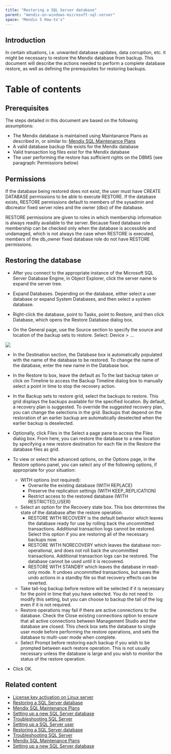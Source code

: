 ```yaml
---
title: "Restoring a SQL Server database"
parent: "mendix-on-windows-microsoft-sql-server"
space: "Mendix 5 How-to's"
---
```



## Introduction

In certain situations, i.e. unwanted database updates, data corruption, etc. it might be necessary to restore the Mendix database from backup. This document will describe the actions needed to perform a complete database restore, as well as defining the prerequisites for restoring backups.

# Table of contents

## Prerequisites

The steps detailed in this document are based on the following assumptions:

*   The Mendix database is maintained using Maintanance Plans as described in, or similar to: [Mendix SQL Maintenance Plans](mendix-sql-maintenance-plans)
*   A valid database backup file exists for the Mendix database
*   Valid transaction log files exist for the Mendix database
*   The user performing the restore has sufficient rights on the DBMS (see paragraph: Permissions below)

## Permissions

If the database being restored does not exist, the user must have CREATE DATABASE permissions to be able to execute RESTORE. If the database exists, RESTORE permissions default to members of the sysadmin and dbcreator fixed server roles and the owner (dbo) of the database.

RESTORE permissions are given to roles in which membership information is always readily available to the server. Because fixed database role membership can be checked only when the database is accessible and undamaged, which is not always the case when RESTORE is executed, members of the db_owner fixed database role do not have RESTORE permissions.

## Restoring the database

*   After you connect to the appropriate instance of the Microsoft SQL Server Database Engine, in Object Explorer, click the server name to expand the server tree.

*   Expand Databases. Depending on the database, either select a user database or expand System Databases, and then select a system database.

*   Right-click the database, point to Tasks, point to Restore, and then click Database, which opens the Restore Database dialog box.

*   On the General page, use the Source section to specify the source and location of the backup sets to restore. Select: Device > ...

![](attachments/2949337/3080851.jpg)

*   In the Destination section, the Database box is automatically populated with the name of the database to be restored. To change the name of the database, enter the new name in the Database box.

*   In the Restore to box, leave the default as To the last backup taken or click on Timeline to access the Backup Timeline dialog box to manually select a point in time to stop the recovery action.

*   In the Backup sets to restore grid, select the backups to restore. This grid displays the backups available for the specified location. By default, a recovery plan is suggested. To override the suggested recovery plan, you can change the selections in the grid. Backups that depend on the restoration of an earlier backup are automatically deselected when the earlier backup is deselected.

*   Optionally, click Files in the Select a page pane to access the Files dialog box. From here, you can restore the database to a new location by specifying a new restore destination for each file in the Restore the database files as grid.

*   To view or select the advanced options, on the Options page, in the Restore options panel, you can select any of the following options, if appropriate for your situation:
    *   WITH options (not required):
        *   Overwrite the existing database (WITH REPLACE)
        *   Preserve the replication settings (WITH KEEP_REPLICATION)
        *   Restrict access to the restored database (WITH RESTRICTED_USER)
    *   Select an option for the Recovery state box. This box determines the state of the database after the restore operation.
        *   RESTORE WITH RECOVERY is the default behavior which leaves the database ready for use by rolling back the uncommitted transactions. Additional transaction logs cannot be restored. Select this option if you are restoring all of the necessary backups now.
        *   RESTORE WITH NORECOVERY which leaves the database non-operational, and does not roll back the uncommitted transactions. Additional transaction logs can be restored. The database cannot be used until it is recovered.
        *   RESTORE WITH STANDBY which leaves the database in read-only mode. It undoes uncommitted transactions, but saves the undo actions in a standby file so that recovery effects can be reverted.
    *   Take tail-log backup before restore will be selected if it is necessary for the point in time that you have selected. You do not need to modify this setting, but you can choose to backup the tail of the log even if it is not required.
    *   Restore operations may fail if there are active connections to the database. Check the Close existing connections option to ensure that all active connections between Management Studio and the database are closed. This check box sets the database to single user mode before performing the restore operations, and sets the database to multi-user mode when complete.
    *   Select Prompt before restoring each backup if you wish to be prompted between each restore operation. This is not usually necessary unless the database is large and you wish to monitor the status of the restore operation.

*   Click OK.

## Related content

*   [License key activation on Linux server](/howtogeneral/support/license-key-activation-on-linux)
*   [Restoring a SQL Server database](restoring-a-sql-server-database)
*   [Mendix SQL Maintenance Plans](mendix-sql-maintenance-plans)
*   [Setting up a new SQL Server database](setting-up-a-new-sql-server-database)
*   [Troubleshooting SQL Server](troubleshooting-sql-server)
*   [Setting up a SQL Server user](setting-up-a-sql-server-user)
*   [Restoring a SQL Server database](/howto6/restoring-a-sql-server-database)
*   [Troubleshooting SQL Server](/howto6/troubleshooting-sql-server)
*   [Mendix SQL Maintenance Plans](/howto6/mendix-sql-maintenance-plans)
*   [Setting up a new SQL Server database](/howto6/setting-up-a-new-sql-server-database)
